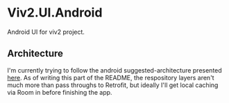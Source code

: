 # Viv2.UI.Android
Android UI for viv2 project.


## Architecture

I'm currently trying to follow the android suggested-architecture presented [here](https://developer.android.com/jetpack/guide). As of writing this part of the README, the respository layers aren't much more than pass throughs to Retrofit, but ideally I'll get local caching via Room in before finishing the app.
